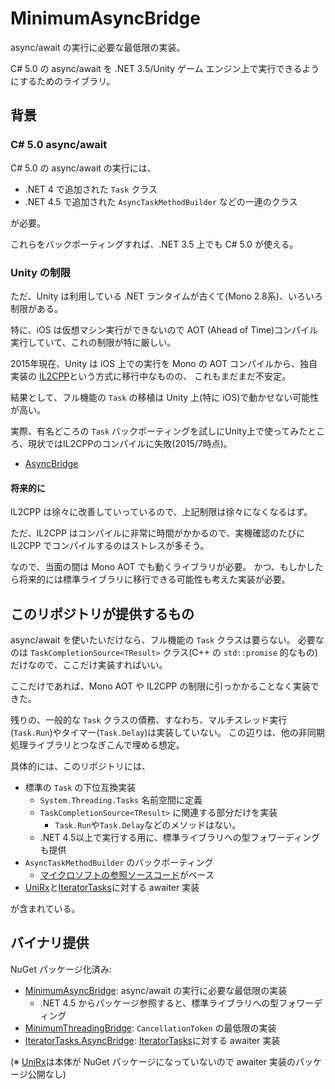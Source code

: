 # MinimumAsyncBridge

async/await の実行に必要な最低限の実装。

C# 5.0 の async/await を .NET 3.5/Unity ゲーム エンジン上で実行できるようにするためのライブラリ。

## 背景

### C# 5.0 async/await

C# 5.0 の async/await の実行には、

- .NET 4 で追加された `Task` クラス
- .NET 4.5 で追加された `AsyncTaskMethodBuilder` などの一連のクラス

が必要。

これらをバックポーティングすれば、.NET 3.5 上でも C# 5.0 が使える。

### Unity の制限

ただ、Unity は利用している .NET ランタイムが古くて(Mono 2.8系)、いろいろ制限がある。

特に、iOS は仮想マシン実行ができないので AOT (Ahead of Time)コンパイル実行していて、これの制限が特に厳しい。

2015年現在、Unity は iOS 上での実行を Mono の AOT コンパイルから、独自実装の [IL2CPP](http://blogs.unity3d.com/2014/05/20/the-future-of-scripting-in-unity/)という方式に移行中なものの、
これもまだまだ不安定。

結果として、フル機能の `Task` の移植は Unity 上(特に iOS)で動かせない可能性が高い。

実際、有名どころの `Task` バックポーティングを試しにUnity上で使ってみたところ、現状ではIL2CPPのコンパイルに失敗(2015/7時点)。

- [AsyncBridge](http://omermor.github.io/AsyncBridge/)

#### 将来的に

IL2CPP は徐々に改善していっているので、上記制限は徐々になくなるはず。

ただ、IL2CPP はコンパイルに非常に時間がかかるので、実機確認のたびに IL2CPP でコンパイルするのはストレスが多そう。

なので、当面の間は Mono AOT でも動くライブラリが必要。
かつ、もしかしたら将来的には標準ライブラリに移行できる可能性も考えた実装が必要。

## このリポジトリが提供するもの

async/await を使いたいだけなら、フル機能の `Task` クラスは要らない。
必要なのは `TaskCompletionSource<TResult>` クラス(C++ の `std::promise` 的なもの)だけなので、ここだけ実装すればいい。

ここだけであれば、Mono AOT や IL2CPP の制限に引っかかることなく実装できた。

残りの、一般的な `Task` クラスの債務、すなわち、マルチスレッド実行(`Task.Run`)やタイマー(`Task.Delay`)は実装していない。
この辺りは、他の非同期処理ライブラリとつなぎこんで埋める想定。

具体的には、このリポジトリには、

- 標準の `Task` の下位互換実装
  - `System.Threading.Tasks` 名前空間に定義
  - `TaskCompletionSource<TResult>` に関連する部分だけを実装
    - `Task.Run`や`Task.Delay`などのメソッドはない。
  - .NET 4.5以上で実行する用に、標準ライブラリへの型フォワーディングも提供
- `AsyncTaskMethodBuilder` のバックポーティング
  - [マイクロソフトの参照ソースコード](http://referencesource.microsoft.com/)がベース
- [UniRx](https://github.com/neuecc/UniRx)と[IteratorTasks](https://github.com/OrangeCube/IteratorTasks)に対する awaiter 実装

が含まれている。

## バイナリ提供

NuGet パッケージ化済み:

- [MinimumAsyncBridge](https://www.nuget.org/packages/MinimumAsyncBridge/): async/await の実行に必要な最低限の実装
  - .NET 4.5 からパッケージ参照すると、標準ライブラリへの型フォワーディング
- [MinimumThreadingBridge](https://www.nuget.org/packages/MinimumThreadingBridge/): `CancellationToken` の最低限の実装
- [IteratorTasks.AsyncBridge](https://www.nuget.org/packages/IteratorTasks.AsyncBridge/): [IteratorTasks](https://www.nuget.org/packages/IteratorTasks/)に対する awaiter 実装

(※ [UniRx](https://github.com/neuecc/UniRx)は本体が NuGet パッケージになっていないので awaiter 実装のパッケージ公開なし)

